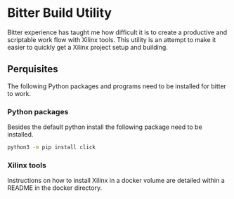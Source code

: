 # Bitter Build Utility

Bitter experience has taught me how difficult it is to create a productive and
scriptable work flow with Xilinx tools. This utility is an attempt to make it
easier to quickly get a Xilinx project setup and building.

## Perquisites

The following Python packages and programs need to be installed for bitter to work.

### Python packages

Besides the default python install the following package need to be installed.

```bash
python3 -m pip install click
```

### Xilinx tools

Instructions on how to install Xilinx in a docker volume are detailed within a
README in the docker directory.
